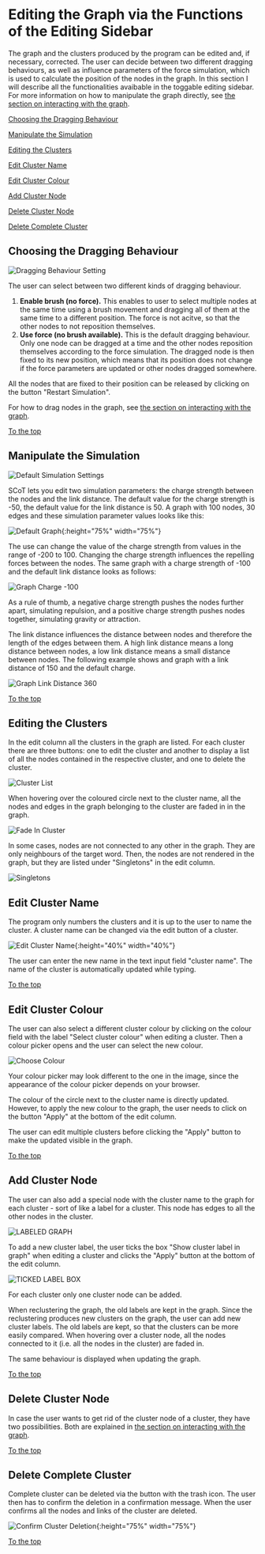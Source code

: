 # Editing the Graph via the Functions of the Editing Sidebar

The graph and the clusters produced by the program can be edited and, if necessary, corrected. The user can decide between two different dragging behaviours, as well as influence parameters of the force simulation, which is used to calculate the position of the nodes in the graph. In this section I will describe all the functionalities avaibable in the toggable editing sidebar. For more information on how to manipulate the graph directly, see [the section on interacting with the graph](interacting.md).

[Choosing the Dragging Behaviour](#choosing-the-dragging-behaviour)

[Manipulate the Simulation](#manipulate-the-simulation)

[Editing the Clusters](#editing-the-clusters)

[Edit Cluster Name](#edit-cluster-name)

[Edit Cluster Colour](#edit-cluster-colour)

[Add Cluster Node](#add-cluster-node)

[Delete Cluster Node](#delete-cluster-node)

[Delete Complete Cluster](#delete-complete-cluster)


## Choosing the Dragging Behaviour

![Dragging Behaviour Setting](./images/dragging_restart_sim.png)

The user can select between two different kinds of dragging behaviour.

1. **Enable brush (no force).** This enables to user to select multiple nodes at the same time using a brush movement and dragging all of them at the same time to a different position. The force is not acitve, so that the other nodes to not reposition themselves.
2. **Use force (no brush available).** This is the default dragging behaviour. Only one node can be dragged at a time and the other nodes reposition themselves according to the force simulation. The dragged node is then fixed to its new position, which means that its position does not change if the force parameters are updated or other nodes dragged somewhere.

All the nodes that are fixed to their position can be released by clicking on the button "Restart Simulation".

For how to drag nodes in the graph, see [the section on interacting with the graph](interacting.md).

[To the top](#editing-the-graph-via-the-functions-of-the-editing-sidebar)


## Manipulate the Simulation

![Default Simulation Settings](./images/default_simulation_settings.png)

SCoT lets you edit two simulation parameters: the charge strength between the nodes and the link distance.
The default value for the charge strength is -50, the default value for the link distance is 50.
A graph with 100 nodes, 30 edges and these simulation parameter values looks like this:

![Default Graph](./images/graph_for_intro.png){:height="75%" width="75%"}

The use can change the value of the charge strength from values in the range of -200 to 100. Changing the charge strength influences the repelling forces between the nodes. The same graph with a charge strength of -100 and the default link distance looks as follows:

![Graph Charge -100](./images/graph_charge-100.png)

As a rule of thumb, a negative charge strength pushes the nodes further apart, simulating repulsion, and a positive charge strength pushes nodes together, simulating gravity or attraction.


The link distance influences the distance between nodes and therefore the length of the edges between them. A high link distance means a long distance between nodes, a low link distance means a small distance between nodes. The following example shows and graph with a link distance of 150 and the default charge.

![Graph Link Distance 360](./images/graph_linkdistance150.png) 

[To the top](#editing-the-graph-via-the-functions-of-the-editing-sidebar)


## Editing the Clusters

In the edit column all the clusters in the graph are listed. For each cluster there are three buttons: one to edit the cluster and another to display a list of all the nodes contained in the respective cluster, and one to delete the cluster.

![Cluster List](./images/cluster_list.png)

When hovering over the coloured circle next to the cluster name, all the nodes and edges in the graph belonging to the cluster are faded in in the graph.

![Fade In Cluster](./images/show_cluster_in_graph2.png)


In some cases, nodes are not connected to any other in the graph. They are only neighbours of the target word. Then, the nodes are not rendered in the graph, but they are listed under "Singletons" in the edit column.

![Singletons](./images/singletons.png)


## Edit Cluster Name

The program only numbers the clusters and it is up to the user to name the cluster. A cluster name can be changed via the edit button of a cluster.

![Edit Cluster Name](./images/edit_cluster_name.png){:height="40%" width="40%"}

The user can enter the new name in the text input field "cluster name". The name of the cluster is automatically updated while typing.

[To the top](#editing-the-graph-via-the-functions-of-the-editing-sidebar)


## Edit Cluster Colour

The user can also select a different cluster colour by clicking on the colour field with the label "Select cluster colour" when editing a cluster. Then a colour picker opens and the user can select the new colour.

![Choose Colour](./images/change_color.png)

Your colour picker may look different to the one in the image, since the appearance of the colour picker depends on your browser.

The colour of the circle next to the cluster name is directly updated. However, to apply the new colour to the graph, the user needs to click on the button "Apply" at the bottom of the edit column.

The user can edit multiple clusters before clicking the "Apply" button to make the updated visible in the graph.

[To the top](#editing-the-graph-via-the-functions-of-the-editing-sidebar)


## Add Cluster Node

The user can also add a special node with the cluster name to the graph for each cluster - sort of like a label for a cluster. This node has edges to all the other nodes in the cluster.

![LABELED GRAPH](./images/graph_with_labels.png)

To add a new cluster label, the user ticks the box "Show cluster label in graph" when editing a cluster and clicks the "Apply" button at the bottom of the edit column.

![TICKED LABEL BOX](./images/ticked_box_label.png)

For each cluster only one cluster node can be added.

When reclustering the graph, the old labels are kept in the graph. Since the reclustering produces new clusters on the graph, the user can add new cluster labels. The old labels are kept, so that the clusters can be more easily compared. When hovering over a cluster node, all the nodes connected to it (i.e. all the nodes in the cluster) are faded in.

The same behaviour is displayed when updating the graph.

[To the top](#editing-the-graph-via-the-functions-of-the-editing-sidebar)


## Delete Cluster Node

In case the user wants to get rid of the cluster node of a cluster, they have two possibilities. Both are explained in [the section on interacting with the graph](interacting.md).

[To the top](#editing-the-graph-via-the-functions-of-the-editing-sidebar)


## Delete Complete Cluster

Complete cluster can be deleted via the button with the trash icon. The user then has to confirm the deletion in a confirmation message. When the user confirms all the nodes and links of the cluster are deleted.

![Confirm Cluster Deletion](./images/confirmation_cluster_deletion.png){:height="75%" width="75%"}

[To the top](#editing-the-graph-via-the-functions-of-the-editing-sidebar)